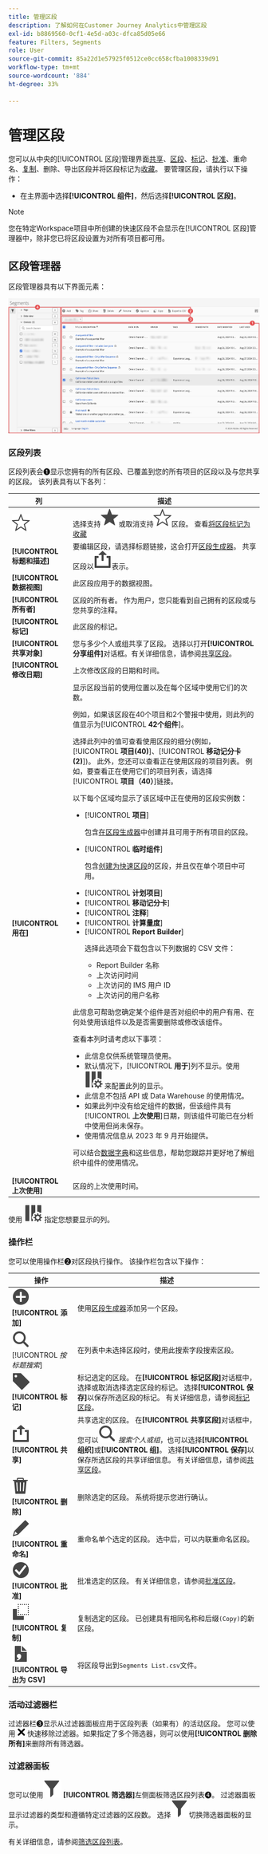 ```yaml
---
title: 管理区段
description: 了解如何在Customer Journey Analytics中管理区段
exl-id: b8869560-0cf1-4e5d-a03c-dfca85d05e66
feature: Filters, Segments
role: User
source-git-commit: 85a22d1e57925f0512ce0cc658cfba1008339d91
workflow-type: tm+mt
source-wordcount: '884'
ht-degree: 33%

---
```


# 管理区段


您可以从中央的[!UICONTROL 区段]管理界面[共享](filters-share.md)、[区段](filters-filter.md)、[标记](filters-tag.md)、[批准](filters-approve.md)、重命名、[复制](filters-copy.md)、删除、导出区段并将区段标记为[收藏](filters-favorite.md)。 要管理区段，请执行以下操作：

* 在主界面中选择&#x200B;**[!UICONTROL 组件]**，然后选择&#x200B;**[!UICONTROL 区段]**。


>[!NOTE]
>
>您在特定Workspace项目中所创建的快速区段不会显示在[!UICONTROL 区段]管理器中，除非您已将区段设置为对所有项目都可用。
>

## 区段管理器

区段管理器具有以下界面元素：

![区段接口](assets/filters-manager.png)

### 区段列表

区段列表会➊显示您拥有的所有区段、已覆盖到您的所有项目的区段以及与您共享的区段。 该列表具有以下各列：

| 列 | 描述 |
| --- | --- | 
| ![StarOutline](/help/assets/icons/StarOutline.svg) | 选择支持![星形](/help/assets/icons/Star.svg)或取消支持![星形轮廓](/help/assets/icons/StarOutline.svg)区段。 查看[将区段标记为收藏](/help/components/filters/filters-favorite.md) |
| **[!UICONTROL 标题和描述]** | 要编辑区段，请选择标题链接，这会打开[区段生成器](filter-builder.md)。 共享区段以![共享](/help/assets/icons/ShareAlt.svg)表示。 |
| **[!UICONTROL 数据视图]** | 此区段应用于的数据视图。 |
| **[!UICONTROL 所有者]** | 区段的所有者。 作为用户，您只能看到自己拥有的区段或与您共享的注释。 |
| **[!UICONTROL 标记]** | 此区段的标记。 |
| **[!UICONTROL 共享对象]** | 您与多少个人或组共享了区段。 选择以打开&#x200B;**[!UICONTROL 分享组件]**&#x200B;对话框。有关详细信息，请参阅[共享区段](filters-share.md)。 |
| **[!UICONTROL 修改日期]** | 上次修改区段的日期和时间。 |
| **[!UICONTROL 用在]** | 显示区段当前的使用位置以及在每个区域中使用它们的次数。 <p>例如，如果该区段在40个项目和2个警报中使用，则此列的值显示为&#x200B;[!UICONTROL **42个组件**]。</p> <p>选择此列中的值可查看使用区段的细分(例如，[!UICONTROL **项目(40)**]、[!UICONTROL **移动记分卡(2)**])。 此外，您还可以查看正在使用区段的项目列表。 例如，要查看正在使用它们的项目列表，请选择&#x200B;[!UICONTROL **项目（40）**]&#x200B;链接。</p><p>以下每个区域均显示了该区域中正在使用的区段实例数：</p>  <ul><li>[!UICONTROL **项目**]<p>包含[在区段生成器](/help/components/filters/filter-builder.md#)中创建并且可用于所有项目的区段。</p></li><li>[!UICONTROL **临时组件**]<p>包含[创建为快速区段](/help/components/filters/quick-filters.md)的区段，并且仅在单个项目中可用。</p></li><li>[!UICONTROL **计划项目**]</li><li>[!UICONTROL **移动记分卡**]</li><li>[!UICONTROL **注释**]</li><li>[!UICONTROL **计算量度**]</li><li>[!UICONTROL **Report Builder**]<p>选择此选项会下载包含以下列数据的 CSV 文件：</p><ul><li>Report Builder 名称</li><li>上次访问时间</li><li>上次访问的 IMS 用户 ID</li><li>上次访问的用户名称</li></ul></li></ul><p>此信息可帮助您确定某个组件是否对组织中的用户有用、在何处使用该组件以及是否需要删除或修改该组件。</p><p>查看本列时请考虑以下事项：</p><ul><li>此信息仅供系统管理员使用。</li><li>默认情况下，[!UICONTROL **用于**]&#x200B;列不显示。使用 ![ColumnSetting](/help/assets/icons/ColumnSetting.svg) 来配置此列的显示。</li><li>此信息不包括 API 或 Data Warehouse 的使用情况。</li><li>如果此列中没有给定组件的数据，但该组件具有&#x200B;[!UICONTROL **上次使用**]&#x200B;日期，则该组件可能已在分析中使用但尚未保存。</li><li>使用情况信息从 2023 年 9 月开始提供。</li></ul><p>可以结合[数据字典](/help/components/data-dictionary/data-dictionary-overview.md)和这些信息，帮助您跟踪并更好地了解组织中组件的使用情况。</p> |
| **[!UICONTROL 上次使用]** | 区段的上次使用时间。 |

使用 ![ColumnSetting](/help/assets/icons/ColumnSetting.svg) 指定您想要显示的列。

### 操作栏

您可以使用操作栏➋对区段执行操作。 该操作栏包含以下操作：

| 操作 | 描述 |
|---|---|
| ![AddCircle](/help/assets/icons/AddCircle.svg) **[!UICONTROL 添加]** | 使用[区段生成器](filter-builder.md)添加另一个区段。 |
| ![搜索](/help/assets/icons/Search.svg) [!UICONTROL *按标题搜索*] | 在列表中未选择区段时，使用此搜索字段搜索区段。 |
| ![标签](/help/assets/icons/Label.svg) **[!UICONTROL 标记]** | 标记选定的区段。 在&#x200B;**[!UICONTROL 标记区段]**&#x200B;对话框中，选择或取消选择选定区段的标记。 选择&#x200B;**[!UICONTROL 保存]**&#x200B;以保存所选区段的标记。 有关详细信息，请参阅[标记区段](/help/components/filters/filters-tag.md)。 |
| ![共享](/help/assets/icons/ShareAlt.svg) **[!UICONTROL 共享]** | 共享选定的区段。 在&#x200B;**[!UICONTROL 共享区段]**&#x200B;对话框中，您可以![搜索](/help/assets/icons/Search.svg) *搜索个人或组*，也可以选择&#x200B;**[!UICONTROL 组织]**&#x200B;或&#x200B;**[!UICONTROL 组]**。 选择&#x200B;**[!UICONTROL 保存]**&#x200B;以保存所选区段的共享详细信息。 有关详细信息，请参阅[共享区段](filters-share.md)。 |
| ![Delete](/help/assets/icons/Delete.svg) **[!UICONTROL 删除]** | 删除选定的区段。 系统将提示您进行确认。 |
| ![编辑](/help/assets/icons/Edit.svg) **[!UICONTROL 重命名]** | 重命名单个选定的区段。 选中后，可以内联重命名区段。 |
| ![CheckmarkCircle](/help/assets/icons/CheckmarkCircle.svg) **[!UICONTROL 批准]** | 批准选定的区段。 有关详细信息，请参阅[批准区段](filters-approve.md)。 |
| ![复制](/help/assets/icons/Copy.svg)  **[!UICONTROL 复制]** | 复制选定的区段。 已创建具有相同名称和后缀`(Copy)`的新区段。 |
| ![FileCSV](/help/assets/icons/FileCSV.svg) **[!UICONTROL 导出为 CSV]** | 将区段导出到`Segments List.csv`文件。 |

### 活动过滤器栏

过滤器栏➌显示从过滤器面板应用于区段列表（如果有）的活动区段。 您可以使用 ![CrossSize75](/help/assets/icons/CrossSize75.svg) 快速移除过滤器。如果指定了多个筛选器，则可以使用&#x200B;**[!UICONTROL 删除所有]**&#x200B;来删除所有筛选器。

### 过滤器面板

您可以使用![筛选器](/help/assets/icons/Filter.svg) **[!UICONTROL 筛选器]**&#x200B;左侧面板筛选区段列表➍。 过滤器面板显示过滤器的类型和遵循特定过滤器的区段数。 选择![筛选器](/help/assets/icons/Filter.svg)切换筛选器面板的显示。

有关详细信息，请参阅[筛选区段列表](filters-filter.md)。
